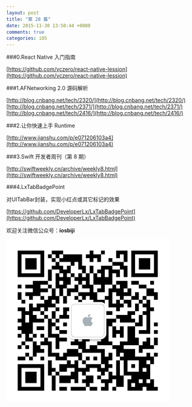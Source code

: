 ```yaml
---
layout: post
title: "第 28 篇"
date: 2015-11-30 13:50:44 +0800
comments: true
categories: iOS
---
```


###0.React Native 入门指南

[https://github.com/vczero/react-native-lession](https://github.com/vczero/react-native-lession)  

###1.AFNetworking 2.0 源码解析

[http://blog.cnbang.net/tech/2320/](http://blog.cnbang.net/tech/2320/)  
[http://blog.cnbang.net/tech/2371/](http://blog.cnbang.net/tech/2371/)  
[http://blog.cnbang.net/tech/2416/](http://blog.cnbang.net/tech/2416/)  

###2.让你快速上手 Runtime

[http://www.jianshu.com/p/e071206103a4](http://www.jianshu.com/p/e071206103a4)  

###3.Swift 开发者周刊（第 8 期）

[http://swiftweekly.cn/archive/weekly8.html](http://swiftweekly.cn/archive/weekly8.html)  

###4.LxTabBadgePoint

对UITabBar封装，实现小红点或其它标记的效果

[https://github.com/DeveloperLx/LxTabBadgePoint](https://github.com/DeveloperLx/LxTabBadgePoint)  

欢迎关注微信公众号：**iosbiji**

![iOS开发笔记](/images/weixin.jpg)
